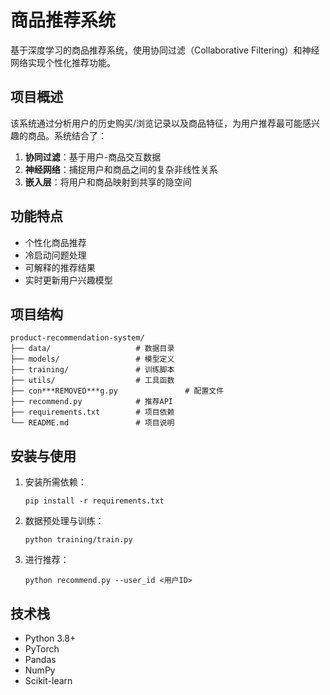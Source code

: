 # 商品推荐系统

基于深度学习的商品推荐系统，使用协同过滤（Collaborative Filtering）和神经网络实现个性化推荐功能。

## 项目概述

该系统通过分析用户的历史购买/浏览记录以及商品特征，为用户推荐最可能感兴趣的商品。系统结合了：

1. **协同过滤**：基于用户-商品交互数据
2. **神经网络**：捕捉用户和商品之间的复杂非线性关系
3. **嵌入层**：将用户和商品映射到共享的隐空间

## 功能特点

- 个性化商品推荐
- 冷启动问题处理
- 可解释的推荐结果
- 实时更新用户兴趣模型

## 项目结构

```
product-recommendation-system/
├── data/                   # 数据目录
├── models/                 # 模型定义
├── training/               # 训练脚本
├── utils/                  # 工具函数
├── con***REMOVED***g.py               # 配置文件
├── recommend.py            # 推荐API
├── requirements.txt        # 项目依赖
└── README.md               # 项目说明
```

## 安装与使用

1. 安装所需依赖：
   ```
   pip install -r requirements.txt
   ```

2. 数据预处理与训练：
   ```
   python training/train.py
   ```

3. 进行推荐：
   ```
   python recommend.py --user_id <用户ID>
   ```

## 技术栈

- Python 3.8+
- PyTorch
- Pandas
- NumPy
- Scikit-learn 